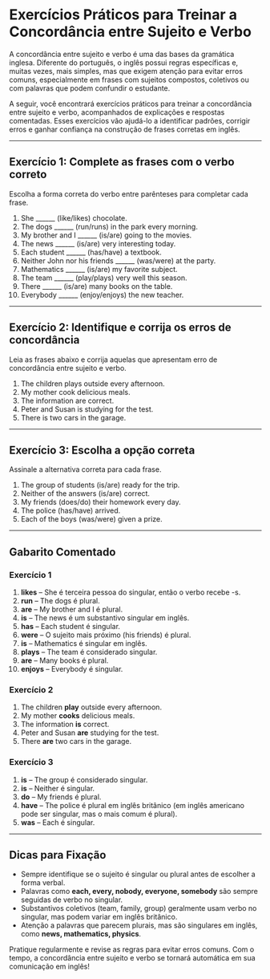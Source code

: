 
# Exercícios Práticos para Treinar a Concordância entre Sujeito e Verbo

A concordância entre sujeito e verbo é uma das bases da gramática inglesa. Diferente do português, o inglês possui regras específicas e, muitas vezes, mais simples, mas que exigem atenção para evitar erros comuns, especialmente em frases com sujeitos compostos, coletivos ou com palavras que podem confundir o estudante.

A seguir, você encontrará exercícios práticos para treinar a concordância entre sujeito e verbo, acompanhados de explicações e respostas comentadas. Esses exercícios vão ajudá-lo a identificar padrões, corrigir erros e ganhar confiança na construção de frases corretas em inglês.

---

## Exercício 1: Complete as frases com o verbo correto

Escolha a forma correta do verbo entre parênteses para completar cada frase.

1. She ______ (like/likes) chocolate.
2. The dogs ______ (run/runs) in the park every morning.
3. My brother and I ______ (is/are) going to the movies.
4. The news ______ (is/are) very interesting today.
5. Each student ______ (has/have) a textbook.
6. Neither John nor his friends ______ (was/were) at the party.
7. Mathematics ______ (is/are) my favorite subject.
8. The team ______ (play/plays) very well this season.
9. There ______ (is/are) many books on the table.
10. Everybody ______ (enjoy/enjoys) the new teacher.

---

## Exercício 2: Identifique e corrija os erros de concordância

Leia as frases abaixo e corrija aquelas que apresentam erro de concordância entre sujeito e verbo.

1. The children plays outside every afternoon.
2. My mother cook delicious meals.
3. The information are correct.
4. Peter and Susan is studying for the test.
5. There is two cars in the garage.

---

## Exercício 3: Escolha a opção correta

Assinale a alternativa correta para cada frase.

1. The group of students (is/are) ready for the trip.
2. Neither of the answers (is/are) correct.
3. My friends (does/do) their homework every day.
4. The police (has/have) arrived.
5. Each of the boys (was/were) given a prize.

---

## Gabarito Comentado

### Exercício 1

1. **likes** – She é terceira pessoa do singular, então o verbo recebe -s.
2. **run** – The dogs é plural.
3. **are** – My brother and I é plural.
4. **is** – The news é um substantivo singular em inglês.
5. **has** – Each student é singular.
6. **were** – O sujeito mais próximo (his friends) é plural.
7. **is** – Mathematics é singular em inglês.
8. **plays** – The team é considerado singular.
9. **are** – Many books é plural.
10. **enjoys** – Everybody é singular.

### Exercício 2

1. The children **play** outside every afternoon.
2. My mother **cooks** delicious meals.
3. The information **is** correct.
4. Peter and Susan **are** studying for the test.
5. There **are** two cars in the garage.

### Exercício 3

1. **is** – The group é considerado singular.
2. **is** – Neither é singular.
3. **do** – My friends é plural.
4. **have** – The police é plural em inglês britânico (em inglês americano pode ser singular, mas o mais comum é plural).
5. **was** – Each é singular.

---

## Dicas para Fixação

- Sempre identifique se o sujeito é singular ou plural antes de escolher a forma verbal.
- Palavras como **each, every, nobody, everyone, somebody** são sempre seguidas de verbo no singular.
- Substantivos coletivos (team, family, group) geralmente usam verbo no singular, mas podem variar em inglês britânico.
- Atenção a palavras que parecem plurais, mas são singulares em inglês, como **news, mathematics, physics**.

Pratique regularmente e revise as regras para evitar erros comuns. Com o tempo, a concordância entre sujeito e verbo se tornará automática em sua comunicação em inglês!
```